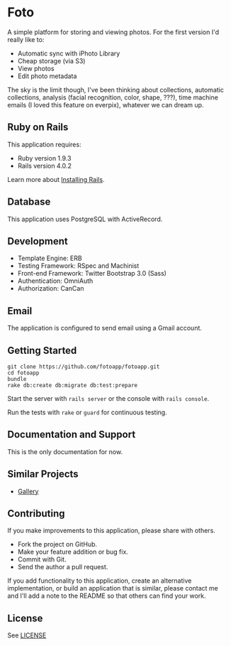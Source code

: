 # Foto

A simple platform for storing and viewing photos. For the first version I'd really like to:

* Automatic sync with iPhoto Library
* Cheap storage (via S3)
* View photos
* Edit photo metadata

The sky is the limit though, I've been thinking about collections, automatic collections, analysis (facial recognition, color, shape, ???), time machine emails (I loved this feature on everpix), whatever we can dream up.

## Ruby on Rails

This application requires:

* Ruby version 1.9.3
* Rails version 4.0.2

Learn more about [Installing Rails](http://railsapps.github.io/installing-rails.html).

## Database

This application uses PostgreSQL with ActiveRecord.

## Development

* Template Engine: ERB
* Testing Framework: RSpec and Machinist
* Front-end Framework: Twitter Bootstrap 3.0 (Sass)
* Authentication: OmniAuth
* Authorization: CanCan

## Email

The application is configured to send email using a Gmail account.

## Getting Started

```
git clone https://github.com/fotoapp/fotoapp.git
cd fotoapp
bundle
rake db:create db:migrate db:test:prepare
```

Start the server with `rails server` or the console with `rails console`.

Run the tests with `rake` or `guard` for continuous testing.

## Documentation and Support

This is the only documentation for now.

## Similar Projects

* [Gallery](http://galleryproject.org)

## Contributing

If you make improvements to this application, please share with others.

* Fork the project on GitHub.
* Make your feature addition or bug fix.
* Commit with Git.
* Send the author a pull request.

If you add functionality to this application, create an alternative implementation, or build an application that is similar, please contact me and I'll add a note to the README so that others can find your work.

## License

See [LICENSE](https://github.com/fotoapp/fotoapp/blob/master/LICENSE)

